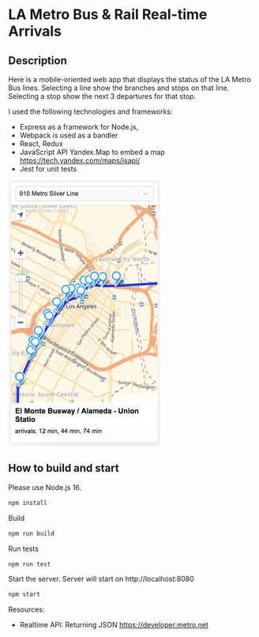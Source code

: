 LA Metro Bus & Rail Real-time Arrivals
======

Description
----------------
Here is a mobile-oriented web app that displays the status of the LA Metro Bus lines. Selecting a line show the branches and stops on that line. Selecting a stop show the next 3 departures for that stop.

I used the following technologies and frameworks:
+ Express as a framework for Node.js,
+ Webpack is used as a bandler
+ React, Redux
+ JavaScript API Yandex.Map to embed a map https://tech.yandex.com/maps/jsapi/
+ Jest for unit tests

![Screenshot](./examples/screenshot.jpg)

How to build and start
----------------
Please use Node.js 16.

```bash
npm install
```

Build

```bash
npm run build
```

Run tests

```bash
npm run test
```

Start the server. Server will start on http://localhost:8080

```bash
npm start
```

Resources:

* Realtime API: Returning JSON https://developer.metro.net
